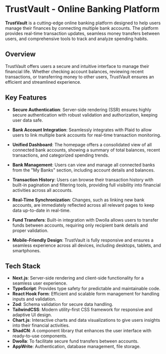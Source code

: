 # TrustVault - Online Banking Platform

**TrustVault** is a cutting-edge online banking platform designed to help users manage their finances by connecting multiple bank accounts. The platform provides real-time transaction updates, seamless money transfers between users, and comprehensive tools to track and analyze spending habits.

## Overview

TrustVault offers users a secure and intuitive interface to manage their financial life. Whether checking account balances, reviewing recent transactions, or transferring money to other users, TrustVault ensures an efficient and streamlined experience.

## Key Features

- **Secure Authentication**: Server-side rendering (SSR) ensures highly secure authentication with robust validation and authorization, keeping user data safe.
  
- **Bank Account Integration**: Seamlessly integrates with Plaid to allow users to link multiple bank accounts for real-time transaction monitoring.

- **Unified Dashboard**: The homepage offers a consolidated view of all connected bank accounts, showing a summary of total balances, recent transactions, and categorized spending trends.

- **Bank Management**: Users can view and manage all connected banks from the "My Banks" section, including account details and balances.

- **Transaction History**: Users can browse their transaction history with built-in pagination and filtering tools, providing full visibility into financial activities across all accounts.

- **Real-Time Synchronization**: Changes, such as linking new bank accounts, are immediately reflected across all relevant pages to keep data up-to-date in real-time.

- **Fund Transfers**: Built-in integration with Dwolla allows users to transfer funds between accounts, requiring only recipient bank details and proper validation.

- **Mobile-Friendly Design**: TrustVault is fully responsive and ensures a seamless experience across all devices, including desktops, tablets, and smartphones.

## Tech Stack

- **Next.js**: Server-side rendering and client-side functionality for a seamless user experience.
- **TypeScript**: Provides type safety for predictable and maintainable code.
- **React Hook Form**: Efficient and scalable form management for handling inputs and validation.
- **Zod**: Schema validation for secure data handling.
- **TailwindCSS**: Modern utility-first CSS framework for responsive and adaptive UI design.
- **Chart.js**: Interactive charts and data visualizations to give users insights into their financial activities.
- **ShadCN**: A component library that enhances the user interface with ready-to-use components.
- **Dwolla**: To facilitate secure fund transfers between accounts.
- **AppWrite**: Authentication, database management, file storage.
